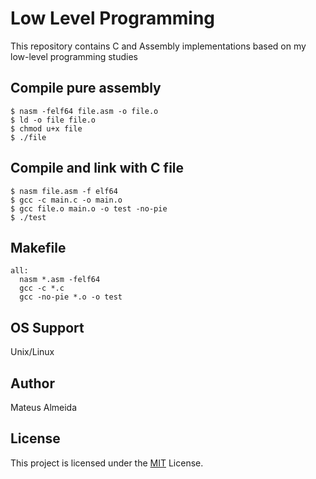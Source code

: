 # Low Level Programming

This repository contains C and Assembly implementations based on my low-level programming studies

## Compile pure assembly

```
$ nasm -felf64 file.asm -o file.o
$ ld -o file file.o
$ chmod u+x file
$ ./file
```

## Compile and link with C file

```
$ nasm file.asm -f elf64
$ gcc -c main.c -o main.o
$ gcc file.o main.o -o test -no-pie
$ ./test
```

## Makefile

```
all:
  nasm *.asm -felf64
  gcc -c *.c
  gcc -no-pie *.o -o test
```

## OS Support

Unix/Linux

## Author

Mateus Almeida

## License

This project is licensed under the [MIT](https://github.com/imsouza/low-level-programming/blob/main/LICENSE) License.
